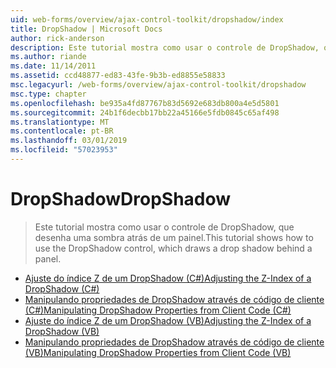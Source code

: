 ```yaml
---
uid: web-forms/overview/ajax-control-toolkit/dropshadow/index
title: DropShadow | Microsoft Docs
author: rick-anderson
description: Este tutorial mostra como usar o controle de DropShadow, que desenha uma sombra atrás de um painel.
ms.author: riande
ms.date: 11/14/2011
ms.assetid: ccd48877-ed83-43fe-9b3b-ed8855e58833
msc.legacyurl: /web-forms/overview/ajax-control-toolkit/dropshadow
msc.type: chapter
ms.openlocfilehash: be935a4fd87767b83d5692e683db800a4e5d5801
ms.sourcegitcommit: 24b1f6decbb17bb22a45166e5fdb0845c65af498
ms.translationtype: MT
ms.contentlocale: pt-BR
ms.lasthandoff: 03/01/2019
ms.locfileid: "57023953"
---
```

<a name="dropshadow"></a><span data-ttu-id="8575a-103">DropShadow</span><span class="sxs-lookup"><span data-stu-id="8575a-103">DropShadow</span></span>
====================
> <span data-ttu-id="8575a-104">Este tutorial mostra como usar o controle de DropShadow, que desenha uma sombra atrás de um painel.</span><span class="sxs-lookup"><span data-stu-id="8575a-104">This tutorial shows how to use the DropShadow control, which draws a drop shadow behind a panel.</span></span>


- [<span data-ttu-id="8575a-105">Ajuste do índice Z de um DropShadow (C#)</span><span class="sxs-lookup"><span data-stu-id="8575a-105">Adjusting the Z-Index of a DropShadow (C#)</span></span>](adjusting-the-z-index-of-a-dropshadow-cs.md)
- [<span data-ttu-id="8575a-106">Manipulando propriedades de DropShadow através de código de cliente (C#)</span><span class="sxs-lookup"><span data-stu-id="8575a-106">Manipulating DropShadow Properties from Client Code (C#)</span></span>](manipulating-dropshadow-properties-from-client-code-cs.md)
- [<span data-ttu-id="8575a-107">Ajuste do índice Z de um DropShadow (VB)</span><span class="sxs-lookup"><span data-stu-id="8575a-107">Adjusting the Z-Index of a DropShadow (VB)</span></span>](adjusting-the-z-index-of-a-dropshadow-vb.md)
- [<span data-ttu-id="8575a-108">Manipulando propriedades de DropShadow através de código de cliente (VB)</span><span class="sxs-lookup"><span data-stu-id="8575a-108">Manipulating DropShadow Properties from Client Code (VB)</span></span>](manipulating-dropshadow-properties-from-client-code-vb.md)
